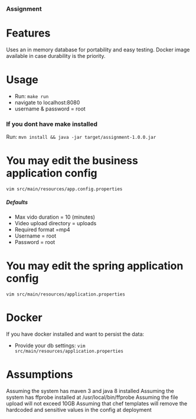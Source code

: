 ### Assignment

# Features
Uses an in memory database for portability and easy testing.
Docker image available in case durability is the priority.

# Usage
* Run: `make run`
* navigate to localhost:8080
* username & password = root

### If you dont have make installed
Run: `mvn install && java -jar target/assignment-1.0.0.jar`

# You may edit the business application config
`vim src/main/resources/app.config.properties`
##### Defaults
- Max vido duration = 10 (minutes)
- Video upload directory = uploads
- Required format =mp4
- Username = root
- Password = root

# You may edit the spring application config
`vim src/main/resources/application.properties`

# Docker
If you have docker installed and want to persist the data:
- Provide your db settings: `vim src/main/resources/application.properties`

# Assumptions
Assuming the system has maven 3 and java 8 installed
Assuming the system has ffprobe installed at /usr/local/bin/ffprobe
Assuming the file upload will not exceed 10GB
Assuming that chef templates will remove the hardcoded and sensitive values in the config at deployment

